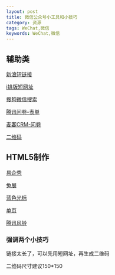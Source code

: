 ```yaml
---
layout: post
title: 微信公众号小工具和小技巧
category: 资源
tags: WeChat,微信
keywords: WeChat,微信
---
```


## 辅助类
[新浪短链接](http://dwz.wailian.work/)

[i排版短网址](http://xhr.so)

[搜狗微信搜索](http://weixin.sogou.com/)

[腾讯问卷-表单](https://wj.qq.com/)

[麦客CRM-问卷](http://www.mikecrm.com/)

[二维码](http://cli.im/)

## HTML5制作

[易企秀](http://www.eqxiu.com/) 

[兔展](http://www.rabbitpre.com/)

[蓝色光标](http://www.bluemp.cn/)

[单页](http://www.zuodanye.com/)

[腾讯风铃](http://zhan.qq.com/)

### 强调两个小技巧

链接太长了，可以先用短网址，再生成二维码

二维码尺寸建议150*150

